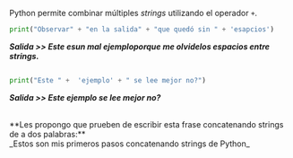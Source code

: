 Python permite combinar múltiples _strings_ utilizando el operador `+`.

``` python
print("Observar" + "en la salida" + "que quedó sin " + 'esapcios')

```

**_Salida >> Este esun mal ejemploporque me olvidelos espacios entre strings._**

``` python

print("Este " +  'ejemplo' + " se lee mejor no?")

```

**_Salida >> Este ejemplo se lee mejor no?_**


<br>
**Les propongo que prueben de escribir esta frase concatenando strings de a dos palabras:**<br>
_Estos son mis primeros pasos concatenando strings de Python_
